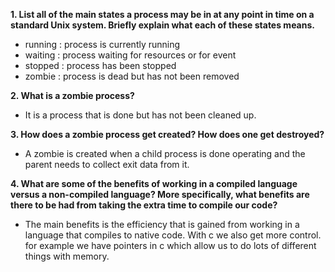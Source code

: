 **1. List all of the main states a process may be in at any point in time on a standard Unix system. Briefly explain what each of these states means.**

- running : process is currently running
- waiting : process waiting for resources or for event
- stopped : process has been stopped
- zombie : process is dead but has not been removed

**2. What is a zombie process?**

- It is a process that is done but has not been cleaned up.


**3. How does a zombie process get created? How does one get destroyed?**

- A zombie is created when a child process is done operating and the parent needs to collect exit data from it.

**4. What are some of the benefits of working in a compiled language versus a non-compiled language? More specifically, what benefits are there to be had from taking the extra time to compile our code?**

- The main benefits is the efficiency that is gained from working in a language that compiles to native code. With c  we also get more control. for example we have pointers in c which allow us to do lots of different things with memory.
